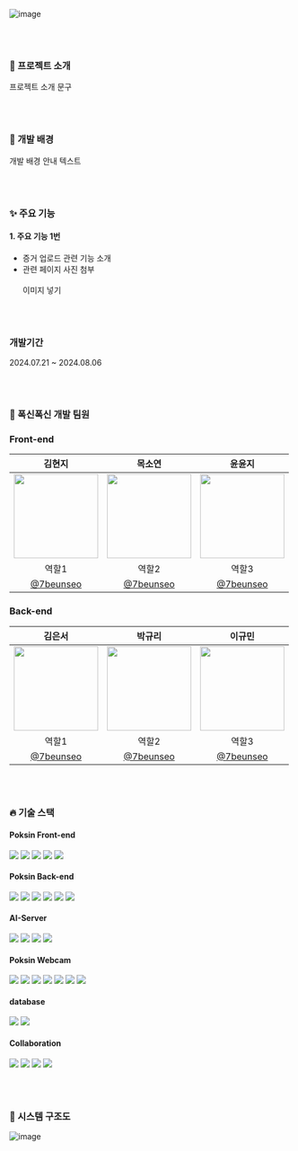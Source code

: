 ![image](https://github.com/user-attachments/assets/16aefb51-0064-4db8-95b6-9dbcf3564ce4)





<br><br>
### 📙 프로젝트 소개
프로젝트 소개 문구

<br><br>

### 🙌 개발 배경
개발 배경 안내 텍스트

<br><br>

### ✨ 주요 기능
#### 1. 주요 기능 1번
* 증거 업로드 관련 기능 소개
* 관련 페이지 사진 첨부<br>
  <br>
이미지 넣기

<br><br>

### 개발기간
2024.07.21 ~ 2024.08.06

<br><br>

### 🦁 폭신폭신 개발 팀원

### Front-end

| <center> 김현지 </center>                                                                          | <center> 목소연 </center>                                                                         | <center> 윤윤지 </center> |
|---------------------------------------------------------------------------------------------------|---------------------------------------------------------------------------------------------------|---------------------------------------|
| <center> <img width="150px" src="https://avatars.githubusercontent.com/u/128278212?v=4"></center> | <center> <img width="150px" src="https://avatars.githubusercontent.com/u/128278212?v=4"></center> | <center> <img width="150px" src="https://avatars.githubusercontent.com/u/128278212?v=4"></center> |
| <center> 역할1 </center>                                                                            | <center> 역할2 </center>                                                                           | <center> 역할3 </center>               |
| <center> [@7beunseo](https://github.com/7beunseo) </center>                                   | <center> [@7beunseo](https://github.com/7beunseo) </center>                                           | <center> [@7beunseo](https://github.com/7beunseo) </center> |

### Back-end

| <center> 김은서 </center>                                                                         | <center> 박규리 </center>                                                                         | <center> 이규민 </center> |
|---------------------------------------------------------------------------------------------------|---------------------------------------------------------------------------------------------------|---------------------------------------|
| <center> <center> <img width="150px" src="https://avatars.githubusercontent.com/u/128278212?v=4"></center> | <center> <img width="150px" src="https://avatars.githubusercontent.com/u/128278212?v=4"></center> | <center> <img width="150px" src="https://avatars.githubusercontent.com/u/128278212?v=4"></center> |
| <center> 역할1 </center>                                                                            | <center> 역할2 </center>                                                                         | <center> 역할3 </center>               |
| <center> [@7beunseo](https://github.com/7beunseo) </center>                                          |<center> [@7beunseo](https://github.com/7beunseo) </center>                                       | <center> [@7beunseo](https://github.com/7beunseo) </center> |

<br><br>

### 🔥 기술 스택

####  ️Poksin Front-end
<img src="https://img.shields.io/badge/HTML5-E34F26?style=for-the-badge&logo=HTML5&logoColor=white"/> <img src="https://img.shields.io/badge/CSS3-1572B6?style=for-the-badge&logo=CSS3&logoColor=white"/> <img src="https://img.shields.io/badge/JavaScript-F7DF1E?style=for-the-badge&logo=JavaScript&logoColor=white"/>
<img src="https://img.shields.io/badge/React-61DAFB?style=for-the-badge&logo=React&logoColor=white"/> <img src="https://img.shields.io/badge/netlify-00C7B7?style=for-the-badge&logo=netlify&logoColor=white"/>

#### Poksin Back-end
<img src="https://img.shields.io/badge/java-007396?style=for-the-badge&logo=java&logoColor=white"> <img src="https://img.shields.io/badge/spring Boot-6DB33F?style=for-the-badge&logo=springboot&logoColor=white"> <img src="https://img.shields.io/badge/JPA-6DB33F?style=for-the-badge&logo=JPA&logoColor=white"/>
<img src="https://img.shields.io/badge/Ubuntu-E95420?style=for-the-badge&logo=Ubuntu&logoColor=white"/>   <img src="https://img.shields.io/badge/amazonec2-FF9900?style=for-the-badge&logo=amazonec2&logoColor=white"/>
<img src="https://img.shields.io/badge/Docker-2496ED?style=for-the-badge&logo=Docker&logoColor=white">

#### AI-Server
<img src="https://img.shields.io/badge/python-3776AB?style=for-the-badge&logo=python&logoColor=white"> <img src="https://img.shields.io/badge/fastapi-009688?style=for-the-badge&logo=fastapi&logoColor=white"> 
<img src="https://img.shields.io/badge/Ubuntu-E95420?style=for-the-badge&logo=Ubuntu&logoColor=white"/>  <img src="https://img.shields.io/badge/amazonec2-FF9900?style=for-the-badge&logo=amazonec2&logoColor=white"/>

#### Poksin Webcam
<img src="https://img.shields.io/badge/HTML5-E34F26?style=for-the-badge&logo=HTML5&logoColor=white"/> <img src="https://img.shields.io/badge/CSS3-1572B6?style=for-the-badge&logo=CSS3&logoColor=white"/> <img src="https://img.shields.io/badge/JavaScript-F7DF1E?style=for-the-badge&logo=JavaScript&logoColor=white"/>
<img src="https://img.shields.io/badge/python-3776AB?style=for-the-badge&logo=python&logoColor=white"> <img src="https://img.shields.io/badge/django-092E20?style=for-the-badge&logo=django&logoColor=white"> <img src="https://img.shields.io/badge/Ubuntu-E95420?style=for-the-badge&logo=Ubuntu&logoColor=white"/> <img src="https://img.shields.io/badge/amazonec2-FF9900?style=for-the-badge&logo=amazonec2&logoColor=white"/>


#### database
<img src="https://img.shields.io/badge/MySQL-4479A1?style=for-the-badge&logo=MySQL&logoColor=white"/> <img src="https://img.shields.io/badge/amazonrds-527FFF?style=for-the-badge&logo=amazonrds&logoColor=white"/>

#### Collaboration
<img src="https://img.shields.io/badge/Github-black?style=for-the-badge&logo=Github&logoColor=white"/> <img src="https://img.shields.io/badge/Discord-5865F2?style=for-the-badge&logo=Discord&logoColor=white"/> <img src="https://img.shields.io/badge/Figma-F24E1E?style=for-the-badge&logo=Figma&logoColor=white"/> <img src="https://img.shields.io/badge/Notion-black?style=for-the-badge&logo=Notion&logoColor=white"/>

<br><br>

### 🧬 시스템 구조도
![image](https://github.com/user-attachments/assets/3a232ab3-9a57-47d6-9da4-f5863d955b69)
